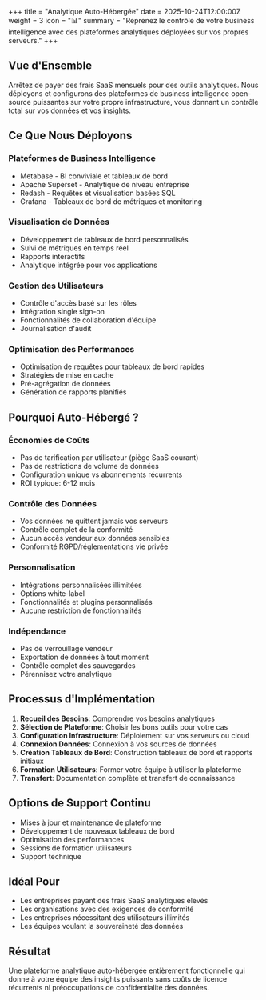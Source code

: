 +++
title = "Analytique Auto-Hébergée"
date = 2025-10-24T12:00:00Z
weight = 3
icon = "📊"
summary = "Reprenez le contrôle de votre business intelligence avec des plateformes analytiques déployées sur vos propres serveurs."
+++

## Vue d'Ensemble

Arrêtez de payer des frais SaaS mensuels pour des outils analytiques. Nous déployons et configurons des plateformes de business intelligence open-source puissantes sur votre propre infrastructure, vous donnant un contrôle total sur vos données et vos insights.

## Ce Que Nous Déployons

### Plateformes de Business Intelligence
- Metabase - BI conviviale et tableaux de bord
- Apache Superset - Analytique de niveau entreprise
- Redash - Requêtes et visualisation basées SQL
- Grafana - Tableaux de bord de métriques et monitoring

### Visualisation de Données
- Développement de tableaux de bord personnalisés
- Suivi de métriques en temps réel
- Rapports interactifs
- Analytique intégrée pour vos applications

### Gestion des Utilisateurs
- Contrôle d'accès basé sur les rôles
- Intégration single sign-on
- Fonctionnalités de collaboration d'équipe
- Journalisation d'audit

### Optimisation des Performances
- Optimisation de requêtes pour tableaux de bord rapides
- Stratégies de mise en cache
- Pré-agrégation de données
- Génération de rapports planifiés

## Pourquoi Auto-Hébergé ?

### Économies de Coûts
- Pas de tarification par utilisateur (piège SaaS courant)
- Pas de restrictions de volume de données
- Configuration unique vs abonnements récurrents
- ROI typique: 6-12 mois

### Contrôle des Données
- Vos données ne quittent jamais vos serveurs
- Contrôle complet de la conformité
- Aucun accès vendeur aux données sensibles
- Conformité RGPD/réglementations vie privée

### Personnalisation
- Intégrations personnalisées illimitées
- Options white-label
- Fonctionnalités et plugins personnalisés
- Aucune restriction de fonctionnalités

### Indépendance
- Pas de verrouillage vendeur
- Exportation de données à tout moment
- Contrôle complet des sauvegardes
- Pérennisez votre analytique

## Processus d'Implémentation

1. **Recueil des Besoins**: Comprendre vos besoins analytiques
2. **Sélection de Plateforme**: Choisir les bons outils pour votre cas
3. **Configuration Infrastructure**: Déploiement sur vos serveurs ou cloud
4. **Connexion Données**: Connexion à vos sources de données
5. **Création Tableaux de Bord**: Construction tableaux de bord et rapports initiaux
6. **Formation Utilisateurs**: Former votre équipe à utiliser la plateforme
7. **Transfert**: Documentation complète et transfert de connaissance

## Options de Support Continu

- Mises à jour et maintenance de plateforme
- Développement de nouveaux tableaux de bord
- Optimisation des performances
- Sessions de formation utilisateurs
- Support technique

## Idéal Pour

- Les entreprises payant des frais SaaS analytiques élevés
- Les organisations avec des exigences de conformité
- Les entreprises nécessitant des utilisateurs illimités
- Les équipes voulant la souveraineté des données

## Résultat

Une plateforme analytique auto-hébergée entièrement fonctionnelle qui donne à votre équipe des insights puissants sans coûts de licence récurrents ni préoccupations de confidentialité des données.
